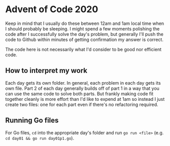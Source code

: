 # Advent of Code 2020
Keep in mind that I usually do these between 12am and 1am local time when I should probably be sleeping. I might spend a few moments polishing the code after I successfully solve the day's problem, but generally I'll push the code to Github within minutes of getting confirmation my answer is correct.

The code here is not necessarily what I'd consider to be good nor efficient code. 

## How to interpret my work
Each day gets its own folder. In general, each problem in each day gets its own file. Part 2 of each day generally builds off of part 1 in a way that you can use the same code to solve both parts. But frankly making code fit together cleanly is more effort than I'd like to expend at 1am so instead I just create two files: one for each part even if there's no refactoring required.

## Running Go files
For Go files, `cd` into the appropriate day's folder and run `go run <file>` (e.g. `cd day01 && go run day01p1.go`).
